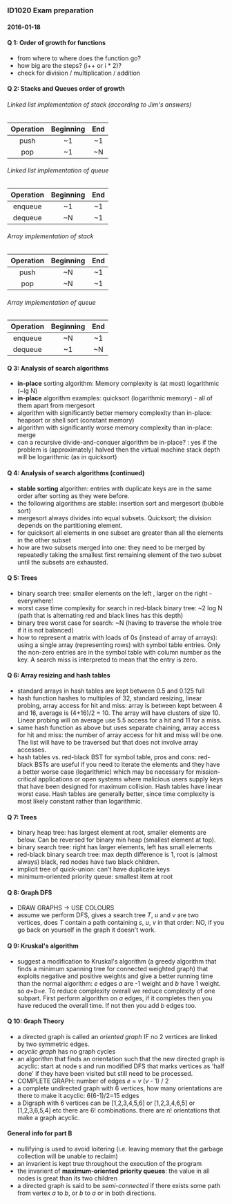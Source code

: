### ID1020 Exam preparation 

#### 2016-01-18

#### Q 1: Order of growth for functions

* from where to where does the function go?
* how big are the steps? (i++ or i * 2)?
* check for division  / multiplication / addition

#### Q 2: Stacks and Queues order of growth

###### Linked list implementation of stack (according to Jim's answers)

Operation|Beginning |End
:-------:|:--------:|:---:
push     |~1        |~1
pop      |~1        |~N

###### Linked list implementation of queue

Operation|Beginning |End
:-------:|:--------:|:---:
enqueue  |~1        |~1
dequeue  |~N        |~1

###### Array implementation of stack

Operation|Beginning |End
:-------:|:--------:|:---:
push     |~N        |~1
pop      |~N        |~1

###### Array implementation of queue

Operation|Beginning |End
:-------:|:--------:|:---:
enqueue  |~N        |~1
dequeue  |~1        |~N

#### Q 3: Analysis of search algorithms

* **in-place** sorting algorithm: Memory complexity is (at most) logarithmic (~lg N)
* **in-place** algorithm examples: quicksort (logarithmic memory) - all of them apart from mergesort
* algorithm with significantly better memory complexity than in-place: heapsort or shell sort (constant memory)
* algorithm with significantly worse memory complexity than in-place: merge
* can a recursive divide-and-conquer algorithm be in-place? : yes if the problem is (approximately) halved then the
virtual machine stack depth will be logarithmic (as in quicksort)

#### Q 4: Analysis of search algorithms (continued)

* **stable sorting** algorithm: entries with duplicate keys are in the same order after sorting as they were before.
* the following algorithms are stable: insertion sort and mergesort (bubble sort)
* mergesort always divides into equal subsets. Quicksort; the division depends on the partitioning element.
* for quicksort all elements in one subset are greater than all the elements in the other subset
* how are two subsets merged into one: they need to be merged by repeatedly taking the smallest first remaining element
of the two subset until the subsets are exhausted.

#### Q 5: Trees

* binary search tree: smaller elements on the left , larger on the right - everywhere!
* worst case time complexity for search in red-black binary tree: ~2 log N (path that is alternating red and black lines
has this depth)
* binary tree worst case for search: ~N (having to traverse the whole tree if it is not balanced)
* how to represent a matrix with loads of 0s (instead of array of arrays): using a single array (representing rows) with
symbol table entries. Only the non-zero entries are in the symbol table with column number as the key. A search miss
is interpreted to mean that the entry is zero.

#### Q 6: Array resizing and hash tables

* standard arrays in hash tables are kept between 0.5 and 0.125 full 
* hash function hashes to multiples of 32, standard resizing, linear probing, array access for hit and miss: array is
between kept between 4 and 16, average is (4+16)/2 = 10. The array will have clusters of size 10. Linear probing will
on average use 5.5 access for a hit and 11 for a miss.
* same hash function as above but uses separate chaining, array access for hit and miss: the number of array access for
hit and miss will be one. The list will have to be traversed but that does not involve array accesses.
* hash tables vs. red-black BST for symbol table, pros and cons: red-black BSTs are useful if you need to iterate the
elements and they have a better worse case (logarithmic) which may be necessary for mission-critical applications or
open systems where malicious users supply keys that have been designed for maximum collision. Hash tables have linear
worst case. Hash tables are generally better, since time complexity is most likely constant rather than logarithmic.

#### Q 7: Trees

* binary heap tree: has largest element at root, smaller elements are below. Can be reversed for binary min heap 
(smallest element at top).
* binary search tree: right has larger elements, left has small elements
* red-black binary search tree: max depth difference is 1, root is (almost always) black, red nodes have two black
children.
* implicit tree of quick-union: can't have duplicate keys
* minimum-oriented priority queue: smallest item at root

#### Q 8: Graph DFS

* DRAW GRAPHS -> USE COLOURS
* assume we perform DFS, gives a search tree *T*, *u* and *v* are two vertices, does *T* contain a path containing *s*,
 *u*, *v* in that order: NO, if you go back on yourself in the graph it doesn't work.
 
 #### Q 9: Kruskal's algorithm
 
 * suggest a modification to Kruskal's algorithm (a greedy algorithm that finds a minimum spanning tree for connected
 weighted graph) that exploits negative and positive weights and give a better running time than the normal algorithm:
 *e* edges *a* are -1 weight and *b* have 1 weight. so *a*+*b*=*e*. To reduce complexity overall we reduce complexity
 of one subpart. First perform algorithm on *a* edges, if it completes then you have reduced the overall time. If not
 then you add *b* edges too.
 
 #### Q 10: Graph Theory
 
 * a directed graph is called an *oriented graph* IF no 2 vertices are linked by two symmetric edges.
 * *acyclic graph* has no graph cycles 
 * an algorithm that finds an orientation such that the new directed graph is acyclic: start at node *s* and run
 modified DFS that marks vertices as 'half done' if they have been visited but still need to be processed.
 * COMPLETE GRAPH: number of edges *e* = *v* (*v* - 1) / 2 
 * a complete undirected graph with 6 vertices, how many orientations are there to make it acyclic: 6(6-1)/2=15 edges
 * a Digraph with 6 vertices can be [1,2,3,4,5,6] or [1,2,3,4,6,5] or [1,2,3,6,5,4] etc there are 6! combinations.
 there are n! orientations that make a graph acyclic.
 
 #### General info for part B
 
 * nullifying is used to avoid loitering (i.e. leaving memory that the garbage collection will be unable to reclaim)
 * an invarient is kept true throughout the execution of the program
 * the invarient of **maximum-oriented priority queues**: the value in all nodes is great than its two children
 * a directed graph is said to be *semi-connected* if there exists some path from vertex *a* to *b*, or *b* to *a* or
 in both directions.